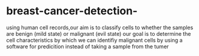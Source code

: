 # breast-cancer-detection-
 using human cell records,our aim is to classify cells to whether the samples are benign (mild state) or malignant (evil state)
our goal is to determine the cell characteristics by which we can identifiy malignant cells by using a software for predicition instead of taking a sample from the tumer
